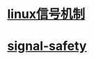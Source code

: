 # [linux信号机制](http://www.uml.org.cn/embeded/202209024.asp)
# [signal-safety](https://man7.org/linux/man-pages/man7/signal-safety.7.html)
